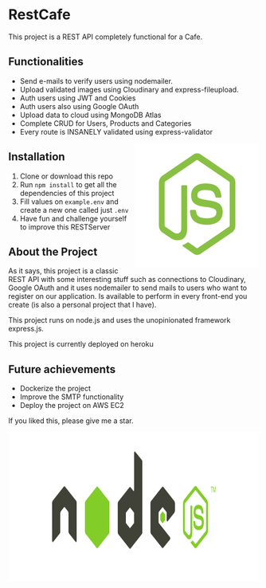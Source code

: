 # RestCafe

This project is a REST API completely functional for a Cafe.

## Functionalities

- Send e-mails to verify users using nodemailer.
- Upload validated images using Cloudinary and express-fileupload.
- Auth users using JWT and Cookies
- Auth users also using Google OAuth
- Upload data to cloud using MongoDB Atlas
- Complete CRUD for Users, Products and Categories
- Every route is INSANELY validated using express-validator

<img align="right"  width="250" height="250" src="assets/nodejs-servidor.png"/>

## Installation

1. Clone or download this repo
2. Run `npm install` to get all the dependencies of this project
3. Fill values on `example.env` and create a new one called just `.env`
4. Have fun and challenge yourself to improve this RESTServer

## About the Project

As it says, this project is a classic REST API with some interesting stuff such as connections to Cloudinary, Google OAuth and it uses nodemailer to send mails to users who want to register on our application. Is available to perform in every front-end you create (is also a personal project that I have).

This project runs on node.js and uses the unopinionated framework express.js.

This project is currently deployed on heroku

## Future achievements

- Dockerize the project
- Improve the SMTP functionality
- Deploy the project on AWS EC2

If you liked this, please give me a star.

<img width=1200 height=300 src="assets/Node-js-Logo.png"/>

